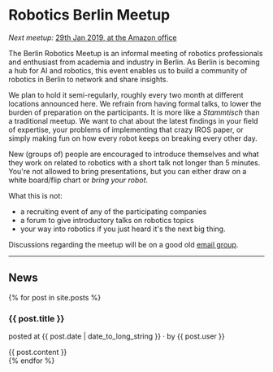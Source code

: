 # Robotics Berlin Meetup

*Next meetup:* <a href="#news-1">29th Jan 2019, at the Amazon office</a>

The Berlin Robotics Meetup is an informal meeting of robotics professionals and enthusiast from academia and industry in Berlin. As Berlin is becoming a hub for AI and robotics, this event enables us to build a community of robotics in Berlin to network and share insights. 

We plan to hold it semi-regularly, roughly every two month at different locations announced here. We refrain from having formal talks, to lower the burden of preparation on the participants. It is more like a _Stammtisch_ than a traditional meetup. We want to chat about the latest findings in your field of expertise, your problems of implementing that crazy IROS paper, or simply making fun on how every robot keeps on breaking every other day.

New (groups of) people are encouraged to introduce themselves and what they work on related to robotics with a short talk not longer than 5 minutes. You're not allowed to bring presentations, but you can either draw on a white board/flip chart or *bring your robot*.

What this is not:

* a recruiting event of any of the participating companies
* a forum to give introductory talks on robotics topics
* your way into robotics if you just heard it's the next big thing.

Discussions regarding the meetup will be on a good old <a href="https://groups.google.com/group/robotics-berlin">email group</a>.

---
## News
{% for post in site.posts %}
  <article>
    <h3 id="news-{{ forloop.index }}">
       {{ post.title }}
    </h3>
    <p>
    posted at <time datetime="{{ post.date | date: "%Y-%m-%d" }}">{{ post.date | date_to_long_string }}</time> &middot; by {{ post.user }}
    </p>
    {{ post.content }}
  </article>
{% endfor %}
